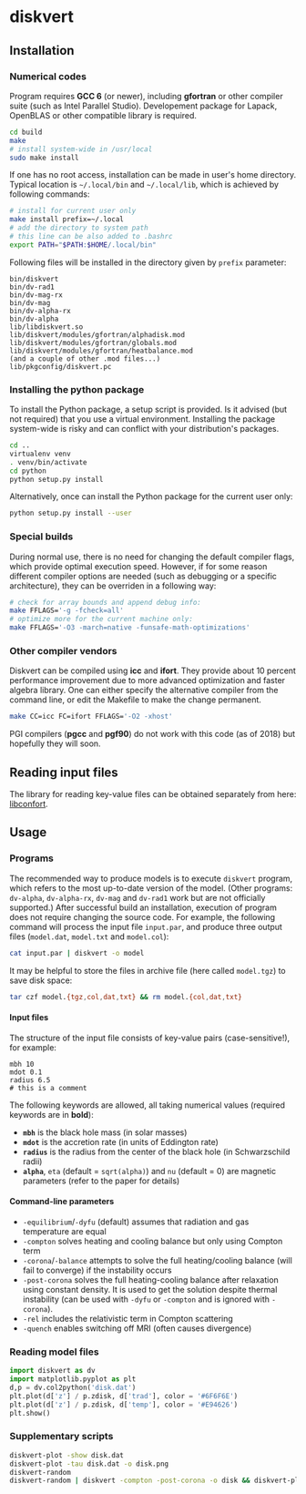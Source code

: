 # diskvert

## Installation

### Numerical codes

Program requires **GCC 6** (or newer), including **gfortran** or other compiler suite (such as Intel Parallel Studio).
Developement package for Lapack, OpenBLAS or other compatible library is required.

```sh
cd build
make
# install system-wide in /usr/local
sudo make install
```

If one has no root access, installation can be made in user's home directory.
Typical location is ``~/.local/bin`` and ``~/.local/lib``, which is achieved by following commands:

```sh
# install for current user only
make install prefix=~/.local
# add the directory to system path
# this line can be also added to .bashrc
export PATH="$PATH:$HOME/.local/bin"
```

Following files will be installed in the directory given by ``prefix`` parameter:

```
bin/diskvert
bin/dv-rad1
bin/dv-mag-rx
bin/dv-mag
bin/dv-alpha-rx
bin/dv-alpha
lib/libdiskvert.so
lib/diskvert/modules/gfortran/alphadisk.mod
lib/diskvert/modules/gfortran/globals.mod
lib/diskvert/modules/gfortran/heatbalance.mod
(and a couple of other .mod files...)
lib/pkgconfig/diskvert.pc
```

### Installing the python package

To install the Python package, a setup script is provided.
Is it advised (but not required) that you use a virtual environment.
Installing the package system-wide is risky and can conflict with your distribution's packages.

```sh
cd ..
virtualenv venv
. venv/bin/activate
cd python
python setup.py install
```

Alternatively, once can install the Python package for the current user only:

```sh
python setup.py install --user
```

### Special builds

During normal use, there is no need for changing the default compiler flags, which provide optimal execution speed.
However, if for some reason different compiler options are needed (such as debugging or a specific architecture), they can be overriden in a following way:
```sh
# check for array bounds and append debug info:
make FFLAGS='-g -fcheck=all'
# optimize more for the current machine only:
make FFLAGS='-O3 -march=native -funsafe-math-optimizations'
```

### Other compiler vendors

Diskvert can be compiled using **icc** and **ifort**.
They provide about 10 percent performance improvement due to more advanced optimization and faster algebra library.
One can either specify the alternative compiler from the command line, or edit the Makefile to make the change permanent.
```sh
make CC=icc FC=ifort FFLAGS='-O2 -xhost'
```
PGI compilers (**pgcc** and **pgf90**) do not work with this code (as of 2018) but hopefully they will soon.

## Reading input files

The library for reading key-value files can be obtained separately from here: [libconfort](https://github.com/gronki/libconfort).

## Usage

### Programs

The recommended way to produce models is to execute ``diskvert`` program, which refers to the most up-to-date version of the model.
(Other programs: ``dv-alpha``, ``dv-alpha-rx``, ``dv-mag`` and ``dv-rad1`` work but are not officially supported.)
After successful build an installation, execution of program does not require changing the source code.
For example, the following command will process the input file ``input.par``, and produce three output files (``model.dat``, ``model.txt`` and ``model.col``):

```sh
cat input.par | diskvert -o model
```

It may be helpful to store the files in archive file (here called ``model.tgz``) to save disk space:

```sh
tar czf model.{tgz,col,dat,txt} && rm model.{col,dat,txt}
```

#### Input files

The structure of the input file consists of key-value pairs (case-sensitive!), for example:

```
mbh 10
mdot 0.1
radius 6.5
# this is a comment
```

The following keywords are allowed, all taking numerical values (required keywords are in **bold**):

 - **``mbh``** is the black hole mass (in solar masses)
 - **``mdot``** is the accretion rate (in units of Eddington rate)
 - **``radius``** is the radius from the center of the black hole (in Schwarzschild radii)
 - **``alpha``**, ``eta`` (default = ``sqrt(alpha)``) and ``nu`` (default = 0) are magnetic parameters (refer to the paper for details)

#### Command-line parameters

 - ``-equilibrium``/``-dyfu`` (default) assumes that radiation and gas temperature are equal
 - ``-compton`` solves heating and cooling balance but only using Compton term
 - ``-corona``/``-balance`` attempts to solve the full heating/cooling balance (will fail to converge) if the instability occurs
 - ``-post-corona`` solves the full heating-cooling balance after relaxation using constant density. It is used to get the solution despite thermal instability (can be used with ``-dyfu`` or ``-compton`` and is ignored with ``-corona``).
 - ``-rel`` includes the relativistic term in Compton scattering
 - ``-quench`` enables switching off MRI (often causes divergence)

### Reading model files

```python
import diskvert as dv
import matplotlib.pyplot as plt
d,p = dv.col2python('disk.dat')
plt.plot(d['z'] / p.zdisk, d['trad'], color = '#6F6F6E')
plt.plot(d['z'] / p.zdisk, d['temp'], color = '#E94626')
plt.show()
```

### Supplementary scripts

```bash
diskvert-plot -show disk.dat
diskvert-plot -tau disk.dat -o disk.png
diskvert-random
diskvert-random | diskvert -compton -post-corona -o disk && diskvert-plot -show -xl disk.dat
```
